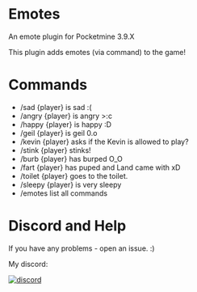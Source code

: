 # Emotes
An emote plugin for Pocketmine 3.9.X

This plugin adds emotes (via command) to the game! 

# Commands

- /sad {player} is sad :(
- /angry {player} is angry >:c
- /happy {player} is happy :D
- /geil {player} is geil 0.o
- /kevin {player} asks if the Kevin is allowed to play?
- /stink {player} stinks!
- /burb {player} has burped O_O
- /fart {player} has puped and Land came with xD
- /toilet {player} goes to the toilet.
- /sleepy {player} is very sleepy
- /emotes list all commands

# Discord and Help

If you have any problems - open an issue. :)

My discord:
<div align="left">
	<a href="https://discord.gg/XwXKuvy">
        <img src="https://img.shields.io/badge/chat-on%20discord-7289da.svg" alt="discord">

